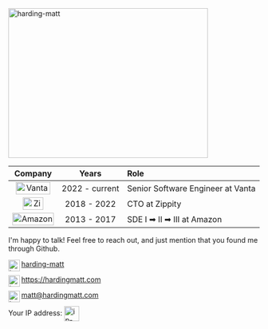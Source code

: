 <img align="center" src="https://user-images.githubusercontent.com/1088319/180665556-1581d049-9745-4648-bf5f-88c556dc0dc8.png" alt="harding-matt" height="300" width="400" />

| Company | Years | Role |
| :---:     |   :--:   |  :---  |
| <a href="https://www.vanta.com" target="blank"><img align="center" src="https://user-images.githubusercontent.com/1088319/180622631-c5d5b478-4a42-4b24-9928-63cd311418ab.png" alt="Vanta" height="25" width="69" /></a>  | 2022 - current | Senior Software Engineer at Vanta  |
| <a href="https://www.getzippity.com" target="blank"><img align="center" src="https://user-images.githubusercontent.com/1088319/180622347-b8e443c4-ba1e-4094-bca7-7fc343b6982d.png" alt="Zippity" height="25" width="41" /></a>  | 2018 - 2022 | CTO at Zippity  |
| <a href="https://amazon.com" target="blank"><img align="center" src="https://user-images.githubusercontent.com/1088319/180622306-c43ec844-2e1f-4671-ade0-b3b0cf04179c.png" alt="Amazon" height="25" width="83" /></a>  | 2013 - 2017 | SDE I ➡ II ➡ III at Amazon  |

<p>I'm happy to talk! Feel free to reach out, and just mention that you found me through Github.</p>

<p align="left">

<a href="https://linkedin.com/in/harding-matt" target="blank"><img align="left" src="https://user-images.githubusercontent.com/1088319/180621977-3af0d248-d43d-4869-8e8c-f0f8d94a702a.png" alt="harding-matt" height="23" width="23" />harding-matt</a>

<a href="https://hardingmatt.com" target="blank"><img align="left" src="https://user-images.githubusercontent.com/1088319/180622100-1e036524-61bf-4c9a-ae7d-2f2e6cdda78a.png" alt="harding-matt" height="23" width="23" />https://hardingmatt.com</a>

<a href="mailto:matt@hardingmatt.com" target="blank"><img align="left" src="https://user-images.githubusercontent.com/1088319/180622097-a592df4f-d439-43c2-91d2-2dafcfa609cb.png" alt="harding-matt" height="23" width="23" />matt@hardingmatt.com</a>

</p>

Your IP address:
<img align="center" src="https://mtqmoishye6hosjwqifrqulzxy0bujio.lambda-url.us-east-1.on.aws" alt="ip-address" height="30" />
